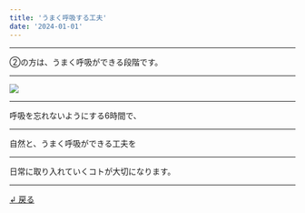 ```yaml
---
title: 'うまく呼吸する工夫'
date: '2024-01-01'
---
```

***
②の方は、うまく呼吸ができる段階です。
***
![](/images/1234.jpg)
***
呼吸を忘れないようにする6時間で、
***
自然と、うまく呼吸ができる工夫を
***
日常に取り入れていくコトが大切になります。
***
[ ↲ 戻る ](/posts/2)
